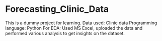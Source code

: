 # Forecasting_Clinic_Data
This is a dummy project for learning. 
Data used: Clinic data 
Programming language: Python
For EDA: Used MS Excel, uploaded the data and performed various analysis to get insights on the dataset. 
